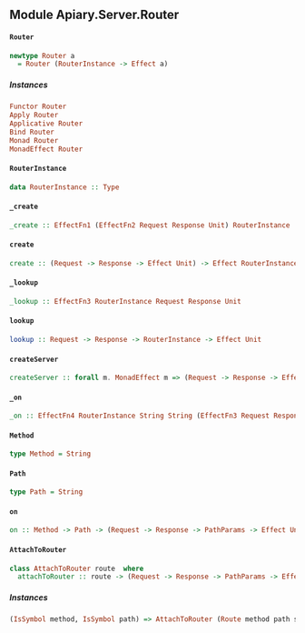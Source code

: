 ## Module Apiary.Server.Router

#### `Router`

``` purescript
newtype Router a
  = Router (RouterInstance -> Effect a)
```

##### Instances
``` purescript
Functor Router
Apply Router
Applicative Router
Bind Router
Monad Router
MonadEffect Router
```

#### `RouterInstance`

``` purescript
data RouterInstance :: Type
```

#### `_create`

``` purescript
_create :: EffectFn1 (EffectFn2 Request Response Unit) RouterInstance
```

#### `create`

``` purescript
create :: (Request -> Response -> Effect Unit) -> Effect RouterInstance
```

#### `_lookup`

``` purescript
_lookup :: EffectFn3 RouterInstance Request Response Unit
```

#### `lookup`

``` purescript
lookup :: Request -> Response -> RouterInstance -> Effect Unit
```

#### `createServer`

``` purescript
createServer :: forall m. MonadEffect m => (Request -> Response -> Effect Unit) -> Router Unit -> m Server
```

#### `_on`

``` purescript
_on :: EffectFn4 RouterInstance String String (EffectFn3 Request Response PathParams Unit) Unit
```

#### `Method`

``` purescript
type Method = String
```

#### `Path`

``` purescript
type Path = String
```

#### `on`

``` purescript
on :: Method -> Path -> (Request -> Response -> PathParams -> Effect Unit) -> Router Unit
```

#### `AttachToRouter`

``` purescript
class AttachToRouter route  where
  attachToRouter :: route -> (Request -> Response -> PathParams -> Effect Unit) -> Router Unit
```

##### Instances
``` purescript
(IsSymbol method, IsSymbol path) => AttachToRouter (Route method path spec)
```


